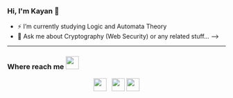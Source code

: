 ### Hi, I'm Kayan 👋

- ⚡ I’m currently studying Logic and Automata Theory
- 💬 Ask me about Cryptography (Web Security) or any related stuff...
-->

---

### Where reach me  <img src="https://toppng.com/uploads/preview/finger-pointing-emoji-png-hand-pointing-down-11562885193s3q0dtpnab.png" width="30px">

<p align='center'>
<a href="https://instagram.com/kayantchian"><img height="30" src="https://github.com/WaylonWalker/WaylonWalker/blob/main/icon/instagram.jpg?raw=true"></a>&nbsp;&nbsp;
<a href="https://youtube.com/c/kayann"><img height="30" src="https://github.com/WaylonWalker/WaylonWalker/blob/main/icon/by-me-a-coffee.png?raw=true"></a>
<a href="https://www.facebook.com/kayan.tchian/"><img height="30" src="https://github.com/WaylonWalker/WaylonWalker/blob/main/icon/linkedin.png?raw=true"></a>
</p>

